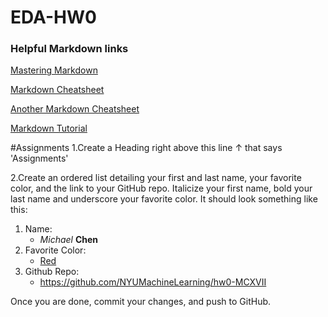 # EDA-HW0

### Helpful Markdown links
[Mastering Markdown](https://guides.github.com/features/mastering-markdown/)

[Markdown Cheatsheet](https://github.com/adam-p/markdown-here/wiki/Markdown-Cheatsheet)

[Another Markdown Cheatsheet](https://guides.github.com/pdfs/markdown-cheatsheet-online.pdf)

[Markdown Tutorial](https://www.markdowntutorial.com/)

#Assignments
1.Create a Heading right above this line &uarr; that says 'Assignments' 

2.Create an ordered list detailing your first and last name, your favorite color, and the link to your GitHub repo. 
Italicize your first name, bold your last name and underscore your favorite color.
It should look something like this: 


1. Name:
    * _Michael_ **Chen**
2. Favorite Color:
    * <u>Red</u>
3. Github Repo:
    * https://github.com/NYUMachineLearning/hw0-MCXVII

Once you are done, commit your changes, and push to GitHub. 